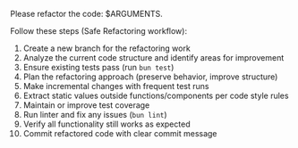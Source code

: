Please refactor the code: $ARGUMENTS.

Follow these steps (Safe Refactoring workflow):

1. Create a new branch for the refactoring work
2. Analyze the current code structure and identify areas for improvement
3. Ensure existing tests pass (run `bun test`)
4. Plan the refactoring approach (preserve behavior, improve structure)
5. Make incremental changes with frequent test runs
6. Extract static values outside functions/components per code style rules
7. Maintain or improve test coverage
8. Run linter and fix any issues (`bun lint`)
9. Verify all functionality still works as expected
10. Commit refactored code with clear commit message
